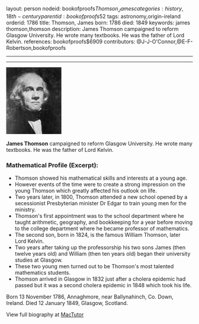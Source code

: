 layout: person
nodeid: bookofproofs$Thomson_James
categories: history,18th-century
parentid: bookofproofs$52
tags: astronomy,origin-ireland
orderid: 1786
title: Thomson, James
born: 1786
died: 1849
keywords: james thomson,thomson
description: James Thomson campaigned to reform Glasgow University. He wrote many textbooks. He was the father of Lord Kelvin.
references: bookofproofs$6909
contributors: @J-J-O'Connor,@E-F-Robertson,bookofproofs

---



---

![Thomson_James.jpg](https://github.com/bookofproofs/bookofproofs.github.io/blob/main/_sources/_assets/images/portraits/Thomson_James.jpg?raw=true)

**James Thomson** campaigned to reform Glasgow University. He wrote many textbooks. He was the father of Lord Kelvin.

### Mathematical Profile (Excerpt):
* Thomson showed his mathematical skills and interests at a young age.
* However events of the time were to create a strong impression on the young Thomson which greatly affected his outlook on life.
* Two years later, in 1800, Thomson attended a new school opened by a secessionist Presbyterian minister Dr Edgar to train young men for the ministry.
* Thomson's first appointment was to the school department where he taught arithmetic, geography, and bookkeeping for a year before moving to the college department where he became professor of mathematics.
* The second son, born in 1824, is the famous William Thomson, later Lord Kelvin.
* Two years after taking up the professorship his two sons James (then twelve years old) and William (then ten years old) began their university studies at Glasgow.
* These two young men turned out to be Thomson's most talented mathematics students.
* Thomson arrived in Glasgow in 1832 just after a cholera epidemic had passed but it was a second cholera epidemic in 1848 which took his life.

Born 13 November 1786, Annaghmore, near Ballynahinch, Co. Down, Ireland. Died 12 January 1849, Glasgow, Scotland.

View full biography at [MacTutor](https://mathshistory.st-andrews.ac.uk/Biographies/Thomson_James/)
